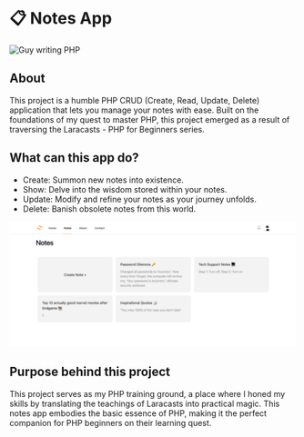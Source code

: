 # 📋 Notes App

![Guy writing PHP](https://media1.giphy.com/media/bGgsc5mWoryfgKBx1u/giphy.gif?cid=ecf05e47xv42oxn3g9mb6xjeljl9ahukjtpla6k1hgs1jwt6&ep=v1_gifs_search&rid=giphy.gif&ct=g)

## About

This project is a humble PHP CRUD (Create, Read, Update, Delete) application that lets you manage your notes with ease. Built on the foundations of my quest to master PHP, this project emerged as a result of traversing the Laracasts - PHP for Beginners series.

## What can this app do?

- Create: Summon new notes into existence.
- Show: Delve into the wisdom stored within your notes.
- Update: Modify and refine your notes as your journey unfolds.
- Delete: Banish obsolete notes from this world.

![App Screenshot](app-screenshot.png)

## Purpose behind this project

This project serves as my PHP training ground, a place where I honed my skills by translating the teachings of Laracasts into practical magic. This notes app embodies the basic essence of PHP, making it the perfect companion for PHP beginners on their learning quest.
